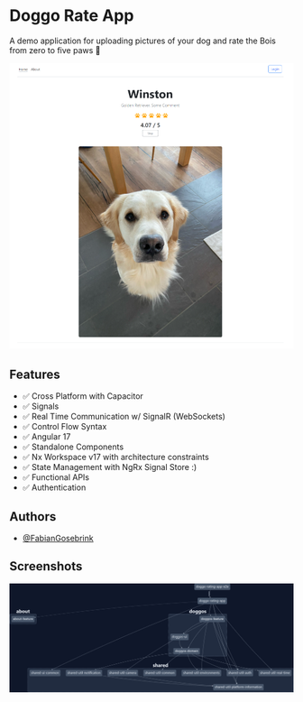 # Doggo Rate App

A demo application for uploading pictures of your dog and rate the Bois from zero to five paws 🐾

![App Screenshot](.github/app.png)

## Features

- ✅ Cross Platform with Capacitor
- ✅ Signals
- ✅ Real Time Communication w/ SignalR (WebSockets)
- ✅ Control Flow Syntax
- ✅ Angular 17
- ✅ Standalone Components
- ✅ Nx Workspace v17 with architecture constraints
- ✅ State Management with NgRx Signal Store :)
- ✅ Functional APIs
- ✅ Authentication

## Authors

- [@FabianGosebrink](https://twitter.com/FabianGosebrink)

## Screenshots

![Arch Graph](.github/graph.png)
